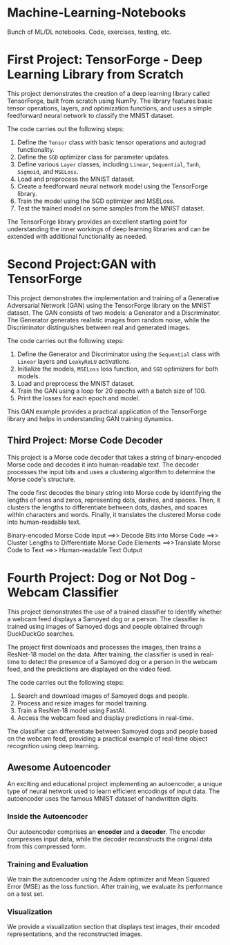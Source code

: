 # Machine-Learning-Notebooks
Bunch of ML/DL notebooks. Code, exercises, testing, etc.


# First Project: TensorForge - Deep Learning Library from Scratch

This project demonstrates the creation of a deep learning library called TensorForge, built from scratch using NumPy. The library features basic tensor operations, layers, and optimization functions, and uses a simple feedforward neural network to classify the MNIST dataset.

The code carries out the following steps:

1. Define the `Tensor` class with basic tensor operations and autograd functionality.
2. Define the `SGD` optimizer class for parameter updates.
3. Define various `Layer` classes, including `Linear`, `Sequential`, `Tanh`, `Sigmoid`, and `MSELoss`.
4. Load and preprocess the MNIST dataset.
5. Create a feedforward neural network model using the TensorForge library.
6. Train the model using the SGD optimizer and MSELoss.
7. Test the trained model on some samples from the MNIST dataset.

The TensorForge library provides an excellent starting point for understanding the inner workings of deep learning libraries and can be extended with additional functionality as needed.

# Second Project:GAN with TensorForge

This project demonstrates the implementation and training of a Generative Adversarial Network (GAN) using the TensorForge library on the MNIST dataset. The GAN consists of two models: a Generator and a Discriminator. The Generator generates realistic images from random noise, while the Discriminator distinguishes between real and generated images.

The code carries out the following steps:

1. Define the Generator and Discriminator using the `Sequential` class with `Linear` layers and `LeakyReLU` activations.
2. Initialize the models, `MSELoss` loss function, and `SGD` optimizers for both models.
3. Load and preprocess the MNIST dataset.
4. Train the GAN using a loop for 20 epochs with a batch size of 100.
5. Print the losses for each epoch and model.

This GAN example provides a practical application of the TensorForge library and helps in understanding GAN training dynamics.


## Third Project: Morse Code Decoder

This project is a Morse code decoder that takes a string of binary-encoded Morse code and decodes it into human-readable text. 
The decoder processes the input bits and uses a clustering algorithm to determine the Morse code's structure.

The code first decodes the binary string into Morse code by identifying the lengths of ones and zeros, representing dots, dashes, and spaces. 
Then, it clusters the lengths to differentiate between dots, dashes, and spaces within characters and words. Finally, it translates the clustered Morse code into human-readable text.

Binary-encoded Morse Code Input ==>> Decode Bits into Morse Code ==>> Cluster Lengths to Differentiate Morse Code Elements ==>>Translate Morse Code to Text ==>> Human-readable Text Output


# Fourth Project: Dog or Not Dog - Webcam Classifier

This project demonstrates the use of a trained classifier to identify whether a webcam feed displays a Samoyed dog or a person. The classifier is trained using images of Samoyed dogs and people obtained through DuckDuckGo searches. 

The project first downloads and processes the images, then trains a ResNet-18 model on the data. After training, the classifier is used in real-time to detect the presence of a Samoyed dog or a person in the webcam feed, and the predictions are displayed on the video feed.

The code carries out the following steps:

1. Search and download images of Samoyed dogs and people.
2. Process and resize images for model training.
3. Train a ResNet-18 model using FastAI.
4. Access the webcam feed and display predictions in real-time.

The classifier can differentiate between Samoyed dogs and people based on the webcam feed, providing a practical example of real-time object recognition using deep learning.


## Awesome Autoencoder

An exciting and educational project implementing an autoencoder, a unique type of neural network used to learn efficient encodings of input data. The autoencoder uses the famous MNIST dataset of handwritten digits.

### Inside the Autoencoder
Our autoencoder comprises an **encoder** and a **decoder**. The encoder compresses input data, while the decoder reconstructs the original data from this compressed form.

### Training and Evaluation
We train the autoencoder using the Adam optimizer and Mean Squared Error (MSE) as the loss function. After training, we evaluate its performance on a test set.

### Visualization
We provide a visualization section that displays test images, their encoded representations, and the reconstructed images.
